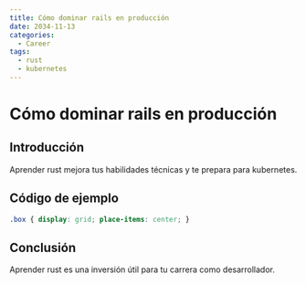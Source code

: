 ```yaml
---
title: Cómo dominar rails en producción
date: 2034-11-13
categories:
  - Career
tags:
  - rust
  - kubernetes
---
```


# Cómo dominar rails en producción

## Introducción

Aprender rust mejora tus habilidades técnicas y te prepara para kubernetes.

## Código de ejemplo

```css
.box { display: grid; place-items: center; }
```

## Conclusión

Aprender rust es una inversión útil para tu carrera como desarrollador.